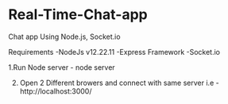 # Real-Time-Chat-app
Chat app Using Node.js, Socket.io

Requirements
-NodeJs v12.22.11
-Express Framework
-Socket.io

1.Run Node server
    - node server

2. Open 2 Different browers and connect with same server i.e 
    -http://localhost:3000/